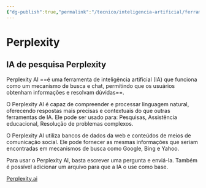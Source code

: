 ```yaml
---
{"dg-publish":true,"permalink":"/tecnico/inteligencia-artificial/ferramentas-de-ia/perplexity/","title":"Perplexity","metatags":{"description":"capaz de compreender e processar linguagem natural, oferecendo respostas mais precisas e contextuais do que outras ferramentas de IA. Ele pode ser usado para: Pesquisas, Assistência educacional, Resolução de problemas complexos."},"tags":["Inteligencia-artificial","Ferramentas"],"noteIcon":"1","updated":"2025-01-20T16:39:57.269-03:00"}
---
```


# Perplexity
## IA de pesquisa Perplexity

Perplexity AI ==é uma ferramenta de inteligência artificial (IA) que funciona como um mecanismo de busca e chat, permitindo que os usuários obtenham informações e resolvam dúvidas==. 

O Perplexity AI é capaz de compreender e processar linguagem natural, oferecendo respostas mais precisas e contextuais do que outras ferramentas de IA. Ele pode ser usado para: Pesquisas, Assistência educacional, Resolução de problemas complexos. 

O Perplexity AI utiliza bancos de dados da web e conteúdos de meios de comunicação social. Ele pode fornecer as mesmas informações que seriam encontradas em mecanismos de busca como Google, Bing e Yahoo. 

Para usar o Perplexity AI, basta escrever uma pergunta e enviá-la. Também é possível adicionar um arquivo para que a IA o use como base.

[Perplexity.ai](https://www.perplexity.ai/)
